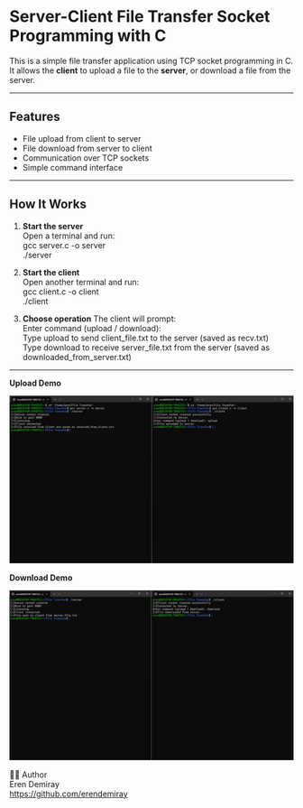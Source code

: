 # Server-Client File Transfer Socket Programming with C

This is a simple file transfer application using TCP socket programming in C. It allows the **client** to upload a file to the **server**, or download a file from the server.

---

##  Features

- File upload from client to server
- File download from server to client
- Communication over TCP sockets
- Simple command interface

---

##  How It Works

1. **Start the server**  
   Open a terminal and run:  
   gcc server.c -o server   
   ./server   

3. **Start the client**  
Open another terminal and run:  
gcc client.c -o client  
./client    

4. **Choose operation**
The client will prompt:  
Enter command (upload / download):  
Type upload to send client_file.txt to the server (saved as recv.txt)   
Type download to receive server_file.txt from the server (saved as downloaded_from_server.txt)   

---


**Upload Demo**  

![Upload](Upload.png)  


**Download Demo**  

![Download](Download.png)

👨‍💻 Author  
Eren Demiray  
https://github.com/erendemiray
